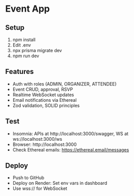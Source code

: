 # Event App

## Setup
1. npm install
2. Edit .env
3. npx prisma migrate dev
4. npm run dev

## Features
- Auth with roles (ADMIN, ORGANIZER, ATTENDEE)
- Event CRUD, approval, RSVP
- Realtime WebSocket updates
- Email notifications via Ethereal
- Zod validation, SOLID principles

## Test
- Insomnia: APIs at http://localhost:3000/swagger, WS at ws://localhost:3000/ws
- Browser: http://localhost:3000
- Check Ethereal emails: https://ethereal.email/messages

## Deploy
- Push to GitHub
- Deploy on Render: Set env vars in dashboard
- Use wss:// for WebSocket
